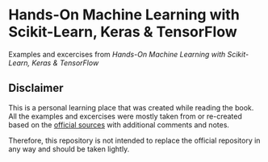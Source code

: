 # Hands-On Machine Learning with Scikit-Learn, Keras & TensorFlow
Examples and excercises from *Hands-On Machine Learning with Scikit-Learn, Keras &amp; TensorFlow*

## Disclaimer
This is a personal learning place that was created while reading the book. 
All the examples and excercises were mostly taken from or re-created based on 
the [official sources](https://github.com/ageron/handson-ml2) with additional 
comments and notes.

Therefore, this repository is not intended to replace the official repository 
in any way and should be taken lightly.
